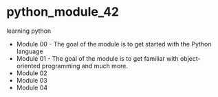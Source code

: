 # python_module_42
learning python

- Module 00 - The goal of the module is to get started with the Python language
- Module 01 - The goal of the module is to get familiar with object-oriented programming and much more.
- Module 02
- Module 03
- Module 04